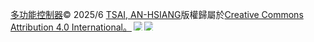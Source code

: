 


<a href="https://creativecommons.org"><font style="vertical-align: inherit;"><font style="vertical-align: inherit;">多功能控制器</font></font></a><font style="vertical-align: inherit;"><font style="vertical-align: inherit;">© 2025/6 </font></font><a href="https://creativecommons.org"><font style="vertical-align: inherit;"><font style="vertical-align: inherit;">TSAI, AN-HSIANG</font></font></a><font style="vertical-align: inherit;"><font style="vertical-align: inherit;">版權歸屬於</font></font><a href="https://creativecommons.org/licenses/by/4.0/"><font style="vertical-align: inherit;"><font style="vertical-align: inherit;">Creative Commons Attribution 4.0 International。</font></font></a><img src="https://mirrors.creativecommons.org/presskit/icons/cc.svg" style="max-width: 1em;max-height:1em;margin-left: .2em;"><img src="https://mirrors.creativecommons.org/presskit/icons/by.svg" style="max-width: 1em;max-height:1em;margin-left: .2em;">
